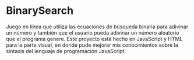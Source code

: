 # BinarySearch
Juego en línea que utiliza las ecuaciones de búsqueda binaria para adivinar un número y también que el usuario pueda adivinar un número aleatorio que el programa genere. Este proyecto está hecho en JavaScript y HTML para la parte visual, en donde pude mejorar mis conocimientos sobre la sintaxis del lenguaje de programación JavaScript.
